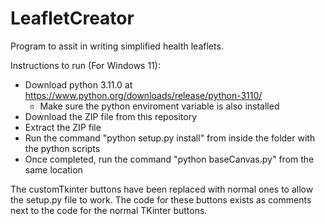 # LeafletCreator

Program to assit in writing simplified health leaflets.

Instructions to run (For Windows 11):

- Download python 3.11.0 at https://www.python.org/downloads/release/python-3110/
  - Make sure the python enviroment variable is also installed
- Download the ZIP file from this repository
- Extract the ZIP file
- Run the command "python setup.py install" from inside the folder with the python scripts
- Once completed, run the command "python baseCanvas.py" from the same location

The customTkinter buttons have been replaced with normal ones to allow the setup.py file to work. The code for these buttons exists as comments next to the code for the normal TKinter buttons.
